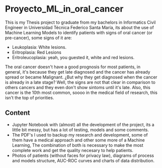 # Proyecto_ML_in_oral_cancer

This is my Thesis project to graduate from my bachelors in Informatics Civil Engineer in Universidad Técnica Federico Santa María, its about the use of Machine Learning Models to identify patients with signs of oral cancer (or pre-cancer), some signs of it are:
- Leukoplasia: White lesions.
- Eritroplasia: Red Lesions
- Eritroleucoplasia: yeah, you guested it, white and red lesions.

The oral cancer doesn't have a good prognosis for most patients, in general, it's because they get late diagnosed and the cancer has already spread or became Malignant.
¿But why they get diagnosed when the cancer is already in a late stage?
Well, the signs are not that clear in comparison to others cancers and they even don't show sintoms until it's late.
Also, this cancer is the 10th most common, soooo in the medical field of research, this isn't the top of priorities.

## Content
- Jupyter Notebook with (almost) all the development of the project, its a little bit messy, but has a lot of testing, models and some comments.
- The PDF's I used to backup my research and development, some of them have a medical approach and other some more of a Machine Learning, The combination of both is necessary to make the most complete work and get the quality necesary to help patients.
- Photos of patients (without faces for privacy law), diagrams of process and models structure, AUC-ROC curves and charts of data distribution.
